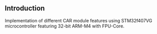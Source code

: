 ## Introduction
Implementation of different CAR module features using STM32f407VG microcontroller featuring 32-bit ARM-M4 with FPU-Core. 
